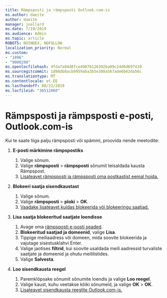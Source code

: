 ```yaml
---
title: Rämpsposti ja rämpsposti Outlook.com-is
ms.author: daeite
author: daeite
manager: joallard
ms.date: 7/19/2019
ms.audience: Admin
ms.topic: article
ROBOTS: NOINDEX, NOFOLLOW
localization_priority: Normal
ms.custom:
- "1896"
- "9000290"
ms.openlocfilehash: 4fda7a84d8fce49876126392ba09c24d6d697439
ms.sourcegitcommit: 1d98db8acb9959aba3b5e308a567ade6b62da56c
ms.translationtype: MT
ms.contentlocale: et-EE
ms.lasthandoff: 08/22/2019
ms.locfileid: "36512060"
---
```

# <a name="spam-and-junk-email-in-outlookcom"></a>Rämpsposti ja rämpsposti e-posti, Outlook.com-is

Kui te saate liiga palju rämpsposti või spämmi, proovida nende meetodite:

1. **E-posti märkimine rämpspostiks**
    1. Valige sõnum.
    1. Valige **rämpsposti** > **rämpsposti** sõnumit teisaldada kausta Rämpspost.
    1. [Lisateavet rämpsposti ja rämpsposti oma postkastist eemal hoida.](https://support.office.com/article/a3ece97b-82f8-4a5e-9ac3-e92fa6427ae4?wt.mc_id=Office_Outlook_com_Alchemy)

1. **Blokeeri saatja sisendkaustast**
    1. Valige sõnum.
    1. Valige **rämpsposti** > **ploki** > **OK**.
    1. [Vaadake lisateavet kuidas blokeerida või blokeeringu saatjad.](https://support.office.com/article/afba1c94-77bb-4f50-8b85-057cf52f4d5e?wt.mc_id=Office_Outlook_com_Alchemy)

1. **Lisa saatja blokeeritud saatjate loendisse**
    1. Avage oma [rämpsposti e-posti seaded](https://outlook.live.com/mail/options/mail/junkEmail/blockedSendersAndDomainsV2).
    1. **Blokeeritud saatjad ja domeenid**, valige **Lisa**.
    1. Tippige meiliaadress või domeen, mida soovite blokeerida ja vajutage sisestusklahvi Enter.
    1. Valige jaotises **filtrid**, kui soovite usaldada meili aadressid turvaliste saatjate ja domeenid ja ohutu meililistides.
    1. Valige **Salvesta**.

1. **Loo sisendkausta reegel**
    1. Paremklõpsake sõnumit sõnumite loendis ja valige **Loo reegel**.
    1. Valige kaust, kuhu veetakse kõiki sõnumeid, ja valige **OK** > **OK**.
    1. [Lisateavet sisendkausta reeglite Outlook.com-is.](https://support.office.com/article/4b094371-a5d7-49bd-8b1b-4e4896a7cc5d?wt.mc_id=Office_Outlook_com_Alchemy)